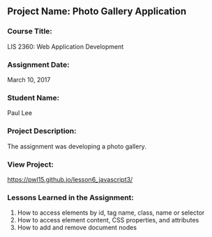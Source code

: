 ## Project Name:  Photo Gallery Application

### Course Title:
LIS 2360:  Web Application Development

### Assignment Date:  
March 10, 2017

### Student Name:  
Paul Lee

### Project Description:
The assignment was developing a photo gallery.

### View Project:
https://pwl15.github.io/lesson6_javascript3/

### Lessons Learned in the Assignment:
1. How to access elements by id, tag name, class, name or selector
2. How to access element content, CSS properties, and attributes
3. How to add and remove document nodes
